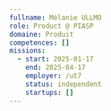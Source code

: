```yaml
---
fullname: Mélanie ULLMO
role: Product @ PIASP
domaine: Produit
competences: []
missions:
  - start: 2025-01-17
    end: 2025-04-17
    employer: /ut7
    status: independent
    startups: []
---
```

